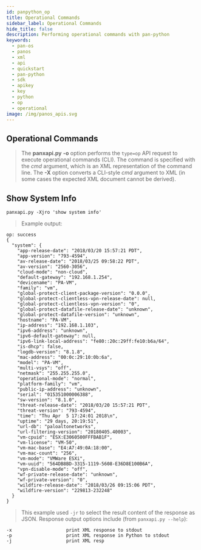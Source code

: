 ```yaml
---
id: panpython_op
title: Operational Commands
sidebar_label: Operational Commands
hide_title: false
description: Performing operational commands with pan-python
keywords:
  - pan-os
  - panos
  - xml
  - api
  - quickstart
  - pan-python
  - sdk
  - apikey
  - key
  - python
  - op
  - operational
image: /img/panos_apis.svg
---
```


## Operational Commands

> The **panxapi.py** **-o** option performs the `type=op` API request to
> execute operational commands (CLI). The command is specified with the
> _cmd_ argument, which is an XML representation of the command line. The
> **-X** option converts a CLI-style _cmd_ argument to XML (in some cases
> the expected XML document cannot be derived).

## Show System Info

    panxapi.py -Xjro 'show system info'

> Example output:

    op: success
    {
      "system": {
        "app-release-date": "2018/03/20 15:57:21 PDT",
        "app-version": "793-4594",
        "av-release-date": "2018/03/25 09:58:22 PDT",
        "av-version": "2560-3056",
        "cloud-mode": "non-cloud",
        "default-gateway": "192.168.1.254",
        "devicename": "PA-VM",
        "family": "vm",
        "global-protect-client-package-version": "0.0.0",
        "global-protect-clientless-vpn-release-date": null,
        "global-protect-clientless-vpn-version": "0",
        "global-protect-datafile-release-date": "unknown",
        "global-protect-datafile-version": "unknown",
        "hostname": "PA-VM",
        "ip-address": "192.168.1.103",
        "ipv6-address": "unknown",
        "ipv6-default-gateway": null,
        "ipv6-link-local-address": "fe80::20c:29ff:fe10:b6a/64",
        "is-dhcp": false,
        "logdb-version": "8.1.8",
        "mac-address": "00:0c:29:10:0b:6a",
        "model": "PA-VM",
        "multi-vsys": "off",
        "netmask": "255.255.255.0",
        "operational-mode": "normal",
        "platform-family": "vm",
        "public-ip-address": "unknown",
        "serial": "015351000006388",
        "sw-version": "8.1.0",
        "threat-release-date": "2018/03/20 15:57:21 PDT",
        "threat-version": "793-4594",
        "time": "Thu Apr  5 17:24:01 2018\n",
        "uptime": "29 days, 20:19:51",
        "url-db": "paloaltonetworks",
        "url-filtering-version": "20180405.40003",
        "vm-cpuid": "ESX:E3060500FFFBAB1F",
        "vm-license": "VM-50",
        "vm-mac-base": "E4:A7:49:0A:18:00",
        "vm-mac-count": "256",
        "vm-mode": "VMWare ESXi",
        "vm-uuid": "564DB8BD-3315-1119-5608-E36D8E100B6A",
        "vpn-disable-mode": "off",
        "wf-private-release-date": "unknown",
        "wf-private-version": "0",
        "wildfire-release-date": "2018/03/26 09:15:06 PDT",
        "wildfire-version": "229813-232248"
      }
    }

> This example used `-jr` to select the result content of the response as
> JSON. Response output options include (from `panxapi.py --help`):

    -x                    print XML response to stdout
    -p                    print XML response in Python to stdout
    -j                    print XML resp

